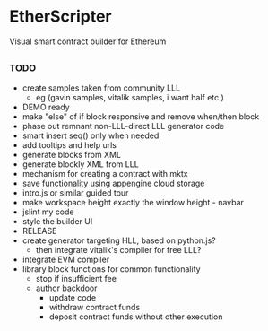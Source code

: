 # EtherScripter
Visual smart contract builder for Ethereum
##

### TODO
* create samples taken from community LLL
  - eg (gavin samples, vitalik samples, i want half etc.)
* DEMO ready
* make "else" of if block responsive and remove when/then block
* phase out remnant non-LLL-direct LLL generator code
* smart insert seq() only when needed
* add tooltips and help urls
* generate blocks from XML 
* generate blockly XML from LLL
* mechanism for creating a contract with mktx
* save functionality using appengine cloud storage
* intro.js or similar guided tour
* make workspace height exactly the window height - navbar
* jslint my code
* style the builder UI
* RELEASE
* create generator targeting HLL, based on python.js?
  - then integrate vitalik's compiler for free LLL?
* integrate EVM compiler
* library block functions for common functionality
  - stop if insufficient fee
  - author backdoor
    * update code
    * withdraw contract funds
    * deposit contract funds without other execution
